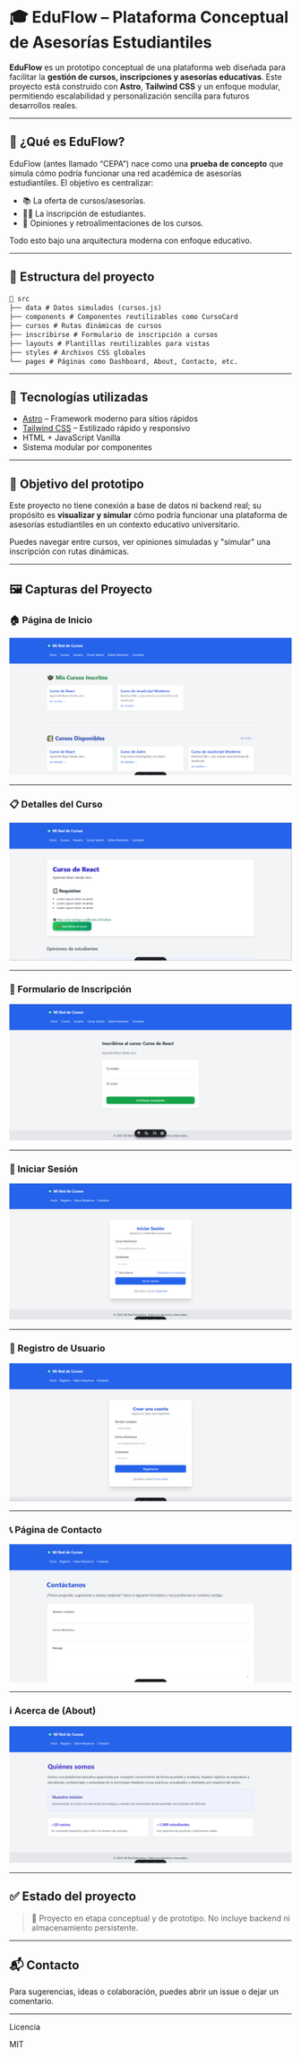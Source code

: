 # 🎓 EduFlow – Plataforma Conceptual de Asesorías Estudiantiles

**EduFlow** es un prototipo conceptual de una plataforma web diseñada para facilitar la **gestión de cursos, inscripciones y asesorías educativas**. Este proyecto está construido con **Astro**, **Tailwind CSS** y un enfoque modular, permitiendo escalabilidad y personalización sencilla para futuros desarrollos reales.

---

## 🌟 ¿Qué es EduFlow?

EduFlow (antes llamado “CEPA”) nace como una **prueba de concepto** que simula cómo podría funcionar una red académica de asesorías estudiantiles. El objetivo es centralizar:

- 📚 La oferta de cursos/asesorías.
- 🧑‍🎓 La inscripción de estudiantes.
- 💬 Opiniones y retroalimentaciones de los cursos.

Todo esto bajo una arquitectura moderna con enfoque educativo.

---

## 🧩 Estructura del proyecto
```
📁 src
├── data # Datos simulados (cursos.js)
├── components # Componentes reutilizables como CursoCard
├── cursos # Rutas dinámicas de cursos
├── inscribirse # Formulario de inscripción a cursos
├── layouts # Plantillas reutilizables para vistas
├── styles # Archivos CSS globales
└── pages # Páginas como Dashboard, About, Contacto, etc.
```


---

## 🚀 Tecnologías utilizadas

- [Astro](https://astro.build/) – Framework moderno para sitios rápidos
- [Tailwind CSS](https://tailwindcss.com/) – Estilizado rápido y responsivo
- HTML + JavaScript Vanilla
- Sistema modular por componentes

---

## 🧠 Objetivo del prototipo

Este proyecto no tiene conexión a base de datos ni backend real; su propósito es **visualizar y simular** cómo podría funcionar una plataforma de asesorías estudiantiles en un contexto educativo universitario.

Puedes navegar entre cursos, ver opiniones simuladas y "simular" una inscripción con rutas dinámicas.

---

## 🖼️ Capturas del Proyecto

### 🏠 Página de Inicio
![Inicio](./screenshot/dashboard.png)

---

### 📋 Detalles del Curso
![Detalles del Curso](./screenshot/curso-detalles.png)

---

### 📝 Formulario de Inscripción
![Inscribirse](./screenshot/inscribirse.png)

---

### 🔐 Iniciar Sesión
![Login](./screenshot/login.png)

---

### 🧾 Registro de Usuario
![Registro](./screenshot/register.png)

---

### 📞 Página de Contacto
![Contacto](./screenshot/contact.png)

---

### ℹ️ Acerca de (About)
![Acerca de](./screenshot/about.png)


---

## ✅ Estado del proyecto

> 🧪 Proyecto en etapa conceptual y de prototipo. No incluye backend ni almacenamiento persistente.

---

## 📬 Contacto

Para sugerencias, ideas o colaboración, puedes abrir un issue o dejar un comentario.

---

Licencia

MIT
